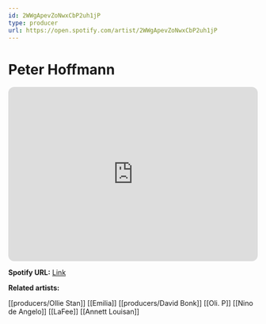 ```yaml
---
id: 2WWgApevZoNwxCbP2uh1jP
type: producer
url: https://open.spotify.com/artist/2WWgApevZoNwxCbP2uh1jP
---
```

# Peter Hoffmann

<iframe style="border-radius:12px" src="https://open.spotify.com/embed/artist/2WWgApevZoNwxCbP2uh1jP" width="100%" height="352" frameBorder="0" allowfullscreen="" allow="autoplay; clipboard-write; encrypted-media; fullscreen; picture-in-picture" loading="lazy"></iframe>

**Spotify URL:** [Link](https://open.spotify.com/artist/2WWgApevZoNwxCbP2uh1jP)

**Related artists:**

[[producers/Ollie Stan]]
[[Emilia]]
[[producers/David Bonk]]
[[Oli. P]]
[[Nino de Angelo]]
[[LaFee]]
[[Annett Louisan]]
